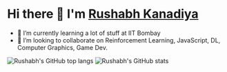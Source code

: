 # Hi there 👋 I'm [Rushabh Kanadiya](https://www.cse.iitb.ac.in/~rushabh/)

<!--
**guitarhero22/guitarhero22** is a ✨ _special_ ✨ repository because its `README.md` (this file) appears on your GitHub profile.
-->

<!-- - 🔭 I’m currently working on myself 🙂 -->
- 🌱 I’m currently learning a lot of stuff at IIT Bombay
- 👯 I’m looking to collaborate on Reinforcement Learning, JavaScript, DL, Computer Graphics, Game Dev.
<!-- - 📫 How to reach me: rushabhkanadia@gmail.com -->

<!-- Quite a lot of interesting work I am doing is private 😞 -->

![Rushabh's GitHub top langs](https://github-readme-stats.vercel.app/api?username=guitarhero22&count_private=true&theme=radical) ![Rushabh's GitHub stats](https://github-readme-stats.vercel.app/api/top-langs/?username=guitarhero22&count_private=true&theme=radical) 

